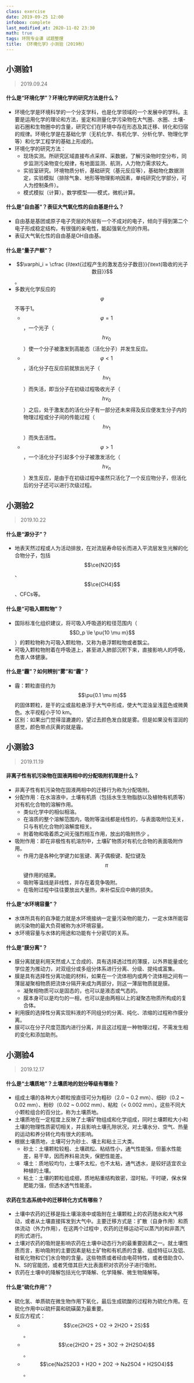 ```yaml
---
class: exercise
date: 2019-09-25 12:00
infobox: complete
last_modified_at: 2020-11-02 23:30
math: true
tags: 环院专业课 试题整理
title: 《环境化学》小测验（2019秋）
---
```

<style>
    h2 {
        page-break-before: always;
    }

    style + h2 {
        page-break-before: avoid;
    }
</style>

## 小测验1
> 2019.09.24

#### 什么是“环境化学”？环境化学的研究方法是什么？
- 环境化学是环境科学的一个分支学科，也是化学领域的一个发展中的学科。主要是运用化学的理论和方法，鉴定和测量化学污染物在大气圈、水圈、土壤-岩石圈和生物圈中的含量，研究它们在环境中存在形态及其迁移、转化和归宿的规律。环境化学是在基础化学（无机化学、有机化学、分析化学、物理化学等）和化学工程学的基础上形成的。
- 环境化学的研究方法：
  - 现场实测。所研究区域直接布点采样、采数据，了解污染物时空分布，同步监测污染物变化规律，有地面监测、航测，人力物力需求较大。
  - 实验室研究。环境物质分析，基础研究（基元反应等），基础物化数据测定，实验模拟（排除气象、地形等物理影响因素，单纯研究化学部分，可人为控制条件）。
  - 模式模拟（计算）。数学模型——模式，微机计算。

#### 什么是“自由基”？表征大气氧化性的自由基是什么？
- 自由基是基团或原子电子壳层的外层有一个不成对的电子，倾向于得到第二个电子形成稳定结构，有很强的亲电性，能起强氧化剂的作用。
- 表征大气氧化性的自由基是OH自由基。

#### 什么是“量子产额”？
- $$\varphi_i = \cfrac {i\text{过程产生的激发态分子数目}}{\text{吸收的光子数目}}$$。
- 多数光化学反应的$$\varphi$$不等于1。
  - $$\varphi = 1$$，一个光子（$$h\nu_0$$）使一个分子被激发到高能态（活化分子）并发生反应。
  - $$\varphi < 1$$，活化分子在反应前就放出光子（$$h\nu_1$$）而失活，即当分子在初级过程吸收光子（$$h\nu_0$$）之后，处于激发态的活化分子有一部分还未来得及反应便发生分子内的物理过程或分子间的传能过程（$$h\nu_1$$）而失去活性。
  - $$\varphi > 1$$，一个活化分子引起多个分子被激发活化（$$h\nu_n$$）发生反应，是由于在初级过程中虽然只活化了一个反应物分子，但活化后的分子还可以进行次级过程。

## 小测验2
> 2019.10.22

#### 什么是“源分子”？
- 地表天然过程或人为活动排放，在对流层寿命较长而进入平流层发生光解的化合物分子，包括$$\ce{N2O}$$、$$\ce{CH4}$$、CFCs等。

#### 什么是“可吸入颗粒物”？
- 国际标准化组织建议，将可吸入呼吸道的粒径范围内（$$D_p \le \pu{10 \mu m}$$）的颗粒物称为可吸入颗粒物，又称为悬浮颗粒物或者飘尘。
- 可吸入颗粒物附着在呼吸道上，甚至进入肺部沉积下来，直接影响人的呼吸，危害人体健康。

#### 什么是“霾”？如何辨别“雾”和“霾”？
- 霾：颗粒直径约为$$\pu{0.1 \mu m}$$的固体颗粒，是干的尘或盐粒悬浮于大气中形成，使大气混浊呈浅蓝色或微黄色。水平视程小于10 km。
- 区别：如果出门觉得湿漉漉的，望过去颜色发白就是雾。但是如果没有湿润的感觉，颜色带点灰黄的就是霾。

## 小测验3
> 2019.11.19

#### 非离子性有机污染物在固液两相中的分配吸附机理是什么？
- 非离子性有机污染物在固液两相中的迁移行为称为分配吸附。
- 分配作用：在水溶液中，土壤有机质（包括水生生物脂肪以及植物有机质等）对有机化合物的溶解作用。
  - 类似化学中的相似相溶。
  - 在溶质的整个溶解范围内，吸附等温线都是线性的，与表面吸附位无关，只与有机化合物的溶解度相关。
  - 附着物和吸着质之间无强烈相互作用，放出的吸附热少 。
- 吸附作用：即在非极性有机溶剂中，土壤矿物质对有机化合物的表面吸附作用。
  - 作用力是各种化学键力如氢键、离子偶极键、配位键及$$\pi$$键作用的结果。
  - 吸附等温线是非线性，并存在着竞争吸附。
  - 在吸附过程中往往要放出大量热，来补偿反应中熵的损失。

#### 什么是“水环境容量”？
- 水体所具有的自净能力就是水环境接纳一定量污染物的能力，一定水体所能容纳污染物的最大负荷被称为水环境容量。
- 水环境容量与水体的用途和功能有十分密切的关系。

#### 什么是“膜分离”？
- 膜分离就是利用天然或人工合成的、具有选择透过性的薄膜，以外界能量或化学位差为推动力，对双组分或多组分体系进行分离、分级、提纯或富集。
- 膜是具有选择性分离功能的材料，如果在一个流体相内或两个流体相之间有一薄层凝聚相物质把流体分隔开来成为两部分，则这一薄层物质就是膜。
  - 凝聚相物质可以是固态的，也可以是液态或气态的。
  - 膜本身可以是均匀的一相，也可以是由两相以上的凝聚态物质所构成的复合体。
- 利用膜的选择性分离实现料液的不同组分的分离、纯化、浓缩的过程称作膜分离。
- 膜可以在分子尺度范围内进行分离，并且这过程是一种物理过程，不需发生相的变化和添加助剂。

## 小测验4
> 2019.12.17

#### 什么是“土壤质地”？土壤质地的划分等级有哪些？
- 组成土壤的各种大小颗粒按直径可分为粗砂（2.0 ~ 0.2 mm）、细砂（0.2 ~ 0.02 mm）、粉砂（0.02 ~ 0.002 mm）、粘粒（< 0.002 mm）。这些不同大小颗粒组合的百分比，称为土壤质地。
- 土壤质地在一定程度上反映了土壤矿物组成和化学组成，同时土壤颗粒大小和土壤的物理性质密切相关，并且影响土壤孔隙状况，对土壤水分、空气、热量的运动和养分转化均有很大的影响。
- 根据土壤质地，土壤可分为砂土、壤土和粘土三大类。
  - 砂土：土壤颗粒较粗、土壤疏松、粘结性小，通气性能强，但蓄水性能差，易干旱，因而养料易流失，保肥性能差。
  - 壤土：质地较均匀，土壤不太松，也不太粘，通气透水，是较好适宜农业种植的土壤。
  - 粘土：土壤的颗粒组成细，质地粘重结构致密，湿时粘，干时硬，保水保肥能力强，但透水透气性能差。

#### 农药在生态系统中的迁移转化方式有哪些？
- 土壤中农药的迁移是指土壤溶液中或吸附在土壤颗粒上的农药随水和大气移动，或者从土壤直接挥发到大气中。主要迁移方式是：扩散（自身作用）和质体流动（外力作用），在这两个过程中 , 农药的迁移运动可以蒸汽的和非蒸汽的形式进行。
- 土壤对农药的吸附是影响农药在土壤中动态行为的最重要因素之一。就土壤性质而言，影响吸附的主要因素是粘土矿物和有机质的含量、组成特征以及铝、硅氧化物和它们水合物的含量。这些物质或者经由电荷特性，或者借助含O、N、S的官能团，或者凭借其巨大比表面积对农药分子进行吸附。
- 农药在土壤中的降解包括光化学降解、化学降解、微生物降解等。

#### 什么是“硫化作用”？
- 硫化氢、单质硫在微生物作用下氧化，最后生成硫酸的过程称为硫化作用。在硫化作用中以硫杆菌和硫磺菌为最重要。
- 反应方程式：
  - $$\ce{2H2S + O2 -> 2H2O + 2S}$$。
  - $$\ce{2H2O + 2S + 3O2 -> 2H2SO4}$$。
  - $$\ce{Na2S2O3 + H2O + 2O2 -> Na2SO4 + H2SO4}$$。